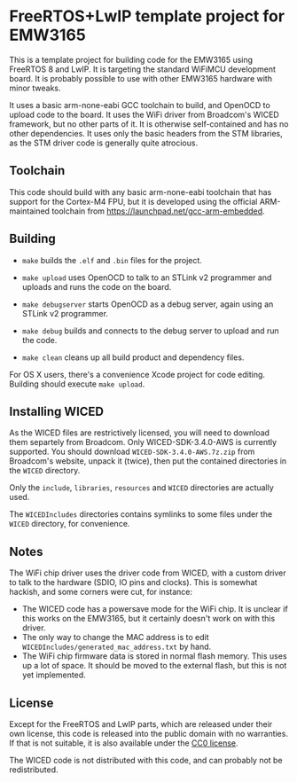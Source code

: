 # FreeRTOS+LwIP template project for EMW3165 #

This is a template project for building code for the EMW3165 using FreeRTOS 8 and LwIP.  It is targeting the standard WiFiMCU development board. It is probably possible to use with other EMW3165 hardware with minor tweaks.

It uses a basic arm-none-eabi GCC toolchain to build, and OpenOCD to upload code to the board. It uses the WiFi driver from Broadcom's WICED framework, but no other parts of it. It is otherwise self-contained and has no other dependencies. It uses only the basic headers from the STM libraries, as the STM driver code is generally quite atrocious.

## Toolchain ##

This code should build with any basic arm-none-eabi toolchain that has support for the Cortex-M4 FPU, but it is developed using the official ARM-maintained toolchain from https://launchpad.net/gcc-arm-embedded.

## Building ##

* `make` builds the `.elf` and `.bin` files for the project.

* `make upload` uses OpenOCD to talk to an STLink v2 programmer and uploads and runs the code on the board.

* `make debugserver` starts OpenOCD as a debug server, again using an STLink v2 programmer.

* `make debug` builds and connects to the debug server to upload and run the code.

* `make clean` cleans up all build product and dependency files.

For OS X users, there's a convenience Xcode project for code editing. Building should execute `make upload`.

## Installing WICED ##

As the WICED files are restrictively licensed, you will need to download them separtely from Broadcom. Only WICED-SDK-3.4.0-AWS is currently supported. You should download `WICED-SDK-3.4.0-AWS.7z.zip` from Broadcom's website, unpack it (twice), then put the contained directories in the `WICED` directory.

Only the `include`, `libraries`, `resources` and `WICED` directories are actually used.

The `WICEDIncludes` directories contains symlinks to some files under the `WICED` directory, for convenience.

## Notes ##

The WiFi chip driver uses the driver code from WICED, with a custom driver to talk to the hardware (SDIO, IO pins and clocks). This is somewhat hackish, and some corners were cut, for instance:

* The WICED code has a powersave mode for the WiFi chip. It is unclear if this works on the EMW3165, but it certainly doesn't work on with this driver.
* The only way to change the MAC address is to edit `WICEDIncludes/generated_mac_address.txt` by hand.
* The WiFi chip firmware data is stored in normal flash memory. This uses up a lot of space. It should be moved to the external flash, but this is not yet implemented.

## License ##

Except for the FreeRTOS and LwIP parts, which are released under their own license, this code is released into the public domain with no warranties. If that is not suitable, it is also available under the [CC0 license](http://creativecommons.org/publicdomain/zero/1.0/).

The WICED code is not distributed with this code, and can probably not be redistributed.
